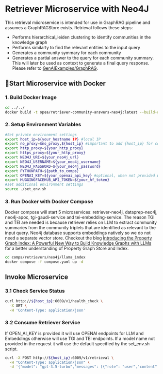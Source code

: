 # Retriever Microservice with Neo4J

This retrieval miicroservice is intended for use in GraphRAG pipeline and assumes a GraphRAGStore exists. 
Retrieval follows these steps:
- Performs hierarchical_leiden clustering to identify communities in the knowledge graph
- Performs similarty to find the relevant entities to the input query
- Generates a community symmary for each community
- Generates a partial answer to the query for each community summary. This will later be used as context to generate a final query response. Please refer to [GenAIExamples/GraphRAG](https://github.com/opea-project/GenAIExamples). 


## 🚀Start Microservice with Docker

### 1. Build Docker Image

```bash
cd ../../
docker build -t opea/retriever-community-answers-neo4j:latest --build-arg https_proxy=$https_proxy --build-arg http_proxy=$http_proxy -f comps/retrievers/neo4j/llama_index/Dockerfile .
```

### 2. Setup Environment Variables

```bash
#Set private environment settings
export host_ip=${your_hostname IP} #local IP
export no_proxy=$no_proxy,${host_ip} #important to add {host_ip} for containers communication
export http_proxy=${your_http_proxy}
export https_proxy=${your_http_proxy}
export NEO4J_URI=${your_neo4j_url}
export NEO4J_USERNAME=${your_neo4j_username}
export NEO4J_PASSWORD=${your_neo4j_password}
export PYTHONPATH=${path_to_comps}
export OPENAI_KEY=${your_openai_api_key} #optional, when not provided will use smaller models TGI/TEI
export HUGGINGFACEHUB_API_TOKEN=${your_hf_token}
#set additional environment settings
source ./set_env.sh
```

### 3. Run Docker with Docker Compose

Docker compose will start 5 microservices: retriever-neo4j, dataprep-neo4j, neo4j-apoc, tgi-gaudi-service and tei-embedding-service. The reason TGI and TEI are needed is because retriever relies on LLM to extract community summaries from the community triplets that are identified as relevant to the input query. Neo4j database supports embeddings natively so we do not need a separate vector store. Checkout the blog [Introducing the Property Graph Index: A Powerful New Way to Build Knowledge Graphs with LLMs](https://www.llamaindex.ai/blog/introducing-the-property-graph-index-a-powerful-new-way-to-build-knowledge-graphs-with-llms) for a better understanding of Property Graph Store and Index. 

```bash
cd comps/retrievers/neo4j/llama_index
docker compose -f compose.yaml up -d
```

## Invoke Microservice

### 3.1 Check Service Status

```bash
curl http://${host_ip}:6009/v1/health_check \
  -X GET \
  -H 'Content-Type: application/json'
```

### 3.2 Consume Retriever Service
If OPEN_AI_KEY is provided it will use OPENAI endpoints for LLM and Embeddings otherwise will use TGI and TEI endpoints. If a model name not provided in the request it will use the default specified by the set_env.sh script. 

```bash
curl -X POST http://${host_ip}:6009/v1/retrieval \
  -H "Content-Type: application/json" \
  -d '{"model": "gpt-3.5-turbo","messages": [{"role": "user","content": "Who is John Brady and has he had any confrontations?"}]}'
```
